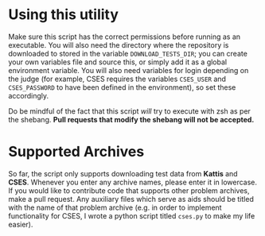 # Using this utility
Make sure this script has the correct permissions before running as an executable. You will also need the directory where the repository is downloaded to stored in the variable `DOWNLOAD_TESTS_DIR`; you can create your own variables file and source this, or simply add it as a global environment variable. You will also need variables for login depending on the judge (for example, CSES requires the variables `CSES_USER` and `CSES_PASSWORD` to have been defined in the environment), so set these accordingly.

Do be mindful of the fact that this script *will* try to execute with zsh as per the shebang. **Pull requests that modify the shebang will not be accepted.**
# Supported Archives
So far, the script only supports downloading test data from **Kattis** and **CSES**. Whenever you enter any archive names, please enter it in lowercase. If you would like to contribute code that supports other problem archives, make a pull request. Any auxiliary files which serve as aids should be titled with the name of that problem archive (e.g. in order to implement functionality for CSES, I wrote a python script titled `cses.py` to make my life easier).
